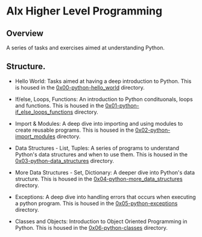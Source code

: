 # Alx Higher Level Programming

## Overview
A series of tasks and exercises aimed at understanding Python.

## Structure.
* Hello World: Tasks aimed at having a deep introduction to Python. This is housed in the [0x00-python-hello_world](/0x00-python-hello_world) directory.

* If/else, Loops, Functions: An introduction to Python condituonals, loops and functions. This is housed in the [0x01-python-if_else_loops_functions](/0x01-python-if_else_loops_functions) directory.

* Import & Modules: A deep dive into importing and using modules to create reusable programs. This is housed in the [0x02-python-import_modules](/0x02-python-import_modules) directory.

* Data Structures - List, Tuples: A series of programs to understand Python's data structures and when to use them. This is housed in the [0x03-python-data_structures](/0x03-python-data_structures) directory.

* More Data Structures - Set, Dictionary: A deeper dive into Python's data structure. This is housed in the [0x04-python-more_data_structures](/0x04-python-more_data_structures) directory.

* Exceptions: A deep dive into handling errors that occurs when executing a python program. This is housed in the [0x05-python-exceptions](/0x05-python-exceptions) directory.

* Classes and Objects: Introduction to Object Oriented Programming in Python. This is housed in the [0x06-python-classes](/0x06-python-classes) directory.
